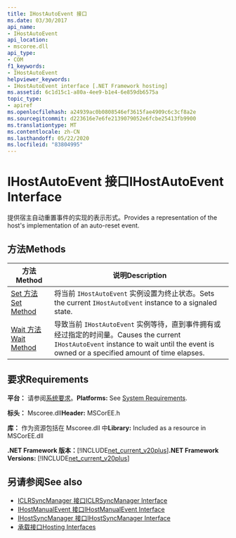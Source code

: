```yaml
---
title: IHostAutoEvent 接口
ms.date: 03/30/2017
api_name:
- IHostAutoEvent
api_location:
- mscoree.dll
api_type:
- COM
f1_keywords:
- IHostAutoEvent
helpviewer_keywords:
- IHostAutoEvent interface [.NET Framework hosting]
ms.assetid: 6c1d15c1-a80a-4ee9-b1e4-6e859db6575a
topic_type:
- apiref
ms.openlocfilehash: a24939ac0b0808546ef3615fae4909c6c3cf8a2e
ms.sourcegitcommit: d223616e7e6fe2139079052e6fcbe25413fb9900
ms.translationtype: MT
ms.contentlocale: zh-CN
ms.lasthandoff: 05/22/2020
ms.locfileid: "83804995"
---
```

# <a name="ihostautoevent-interface"></a><span data-ttu-id="d4601-102">IHostAutoEvent 接口</span><span class="sxs-lookup"><span data-stu-id="d4601-102">IHostAutoEvent Interface</span></span>
<span data-ttu-id="d4601-103">提供宿主自动重置事件的实现的表示形式。</span><span class="sxs-lookup"><span data-stu-id="d4601-103">Provides a representation of the host's implementation of an auto-reset event.</span></span>  
  
## <a name="methods"></a><span data-ttu-id="d4601-104">方法</span><span class="sxs-lookup"><span data-stu-id="d4601-104">Methods</span></span>  
  
|<span data-ttu-id="d4601-105">方法</span><span class="sxs-lookup"><span data-stu-id="d4601-105">Method</span></span>|<span data-ttu-id="d4601-106">说明</span><span class="sxs-lookup"><span data-stu-id="d4601-106">Description</span></span>|  
|------------|-----------------|  
|[<span data-ttu-id="d4601-107">Set 方法</span><span class="sxs-lookup"><span data-stu-id="d4601-107">Set Method</span></span>](ihostautoevent-set-method.md)|<span data-ttu-id="d4601-108">将当前 `IHostAutoEvent` 实例设置为终止状态。</span><span class="sxs-lookup"><span data-stu-id="d4601-108">Sets the current `IHostAutoEvent` instance to a signaled state.</span></span>|  
|[<span data-ttu-id="d4601-109">Wait 方法</span><span class="sxs-lookup"><span data-stu-id="d4601-109">Wait Method</span></span>](ihostautoevent-wait-method.md)|<span data-ttu-id="d4601-110">导致当前 `IHostAutoEvent` 实例等待，直到事件拥有或经过指定的时间量。</span><span class="sxs-lookup"><span data-stu-id="d4601-110">Causes the current `IHostAutoEvent` instance to wait until the event is owned or a specified amount of time elapses.</span></span>|  
  
## <a name="requirements"></a><span data-ttu-id="d4601-111">要求</span><span class="sxs-lookup"><span data-stu-id="d4601-111">Requirements</span></span>  
 <span data-ttu-id="d4601-112">**平台：** 请参阅[系统要求](../../get-started/system-requirements.md)。</span><span class="sxs-lookup"><span data-stu-id="d4601-112">**Platforms:** See [System Requirements](../../get-started/system-requirements.md).</span></span>  
  
 <span data-ttu-id="d4601-113">**标头：** Mscoree.dll</span><span class="sxs-lookup"><span data-stu-id="d4601-113">**Header:** MSCorEE.h</span></span>  
  
 <span data-ttu-id="d4601-114">**库：** 作为资源包括在 Mscoree.dll 中</span><span class="sxs-lookup"><span data-stu-id="d4601-114">**Library:** Included as a resource in MSCorEE.dll</span></span>  
  
 <span data-ttu-id="d4601-115">**.NET Framework 版本：**[!INCLUDE[net_current_v20plus](../../../../includes/net-current-v20plus-md.md)]</span><span class="sxs-lookup"><span data-stu-id="d4601-115">**.NET Framework Versions:** [!INCLUDE[net_current_v20plus](../../../../includes/net-current-v20plus-md.md)]</span></span>  
  
## <a name="see-also"></a><span data-ttu-id="d4601-116">另请参阅</span><span class="sxs-lookup"><span data-stu-id="d4601-116">See also</span></span>

- [<span data-ttu-id="d4601-117">ICLRSyncManager 接口</span><span class="sxs-lookup"><span data-stu-id="d4601-117">ICLRSyncManager Interface</span></span>](iclrsyncmanager-interface.md)
- [<span data-ttu-id="d4601-118">IHostManualEvent 接口</span><span class="sxs-lookup"><span data-stu-id="d4601-118">IHostManualEvent Interface</span></span>](ihostmanualevent-interface.md)
- [<span data-ttu-id="d4601-119">IHostSyncManager 接口</span><span class="sxs-lookup"><span data-stu-id="d4601-119">IHostSyncManager Interface</span></span>](ihostsyncmanager-interface.md)
- [<span data-ttu-id="d4601-120">承载接口</span><span class="sxs-lookup"><span data-stu-id="d4601-120">Hosting Interfaces</span></span>](hosting-interfaces.md)
